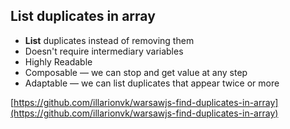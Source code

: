 ---
---

## List duplicates in array

- **List** duplicates instead of removing them
- Doesn't require intermediary variables
- Highly Readable
- Composable — we can stop and get value at any step
- Adaptable — we can list duplicates that appear twice or more

[https://github.com/illarionvk/warsawjs-find-duplicates-in-array](https://github.com/illarionvk/warsawjs-find-duplicates-in-array)
